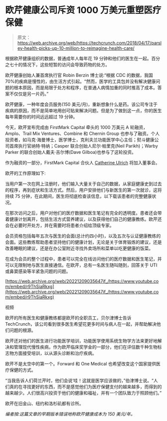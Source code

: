 # 欧芹健康公司斥资 1000 万美元重塑医疗保健 

> 原文：<https://web.archive.org/web/https://techcrunch.com/2018/04/17/parsley-health-picks-up-10-million-to-reimagine-health-care/>

根据欧芹健康组织的数据，普通成年人每年花 19 分钟和他们的医生在一起。百分之七十的情况下，这些短暂的访问会导致药物的处方。

欧芹健康创始人兼首席执行官 Robin Berzin 博士说:“根据 CDC 的数据，我国 70%的疾病是慢性的，由生活方式引起。“然而，医学的工具包并没有解决健康问题的根本原因，而是局限于处方和程序，在普通人病情加重的同时推高了成本。答案不仅仅是另一片药。”

欧芹健康，一种年度会员服务(150 美元/月)，重新想象什么是药。该公司专注于疾病的原因，而不是简单地用创可贴来解决问题。但是为了做到这一点，你的医生每年需要你的时间远远超过 19 分钟。

今天，欧芹宣布完成由 FirstMark Capital 牵头的 1000 万美元 A 轮融资，Amplo、Trail Mix Ventures、Combine 和 Chernin Group 也参与了融资。个人投资者，如马克·海曼博士，医学博士，克利夫兰功能医学中心主任；熨斗健康公司首席执行官纳特·特纳；Casper 联合创始人尼尔·帕里克(Neil Parikh)；Warby Parker 的联合创始人戴夫·吉尔博(Dave Gilboa)也参与了这轮投资。

作为融资的一部分，FirstMark Capital 合伙人 [Catherine Ulrich](https://web.archive.org/web/20221209035647/https://techcrunch.com/2017/10/05/meet-catherine-ulrich-firstmark-capitals-newest-partner/) 将加入董事会。

欧芹的工作原理如下:

当用户第一次在网上注册时，他们输入大量关于自己的数据，从家庭健康史到过去的程序，再到症状和生活方式。然后，用户安排他们与新医生的第一次就诊，这将持续 75 分钟，在此期间，医生将彻底检查该信息，以下载该患者的完整健康状况。

在那次访问之后，用户对他们的医疗数据和医生笔记有完全的透明度。患者还会带着健康计划离开，包括生活方式营养建议，以及获得他们自己的健康教练。欧芹还会在必要时开处方，并在需要时将患者介绍给顶级专家。

会员资格包括每年五次与医生的会面(总计约四小时)，以及五次与认证健康教练的会面。这些教练帮助患者坚持他们的健康计划，无论是关于体育锻炼的建议，还是改善睡眠的建议，还是在办公室附近寻找外卖场所和菜单以吃更健康的饭菜。

在成为会员的整个过程中，患者可以完全在线访问他们的医疗数据和医生笔记，并可以无限制地与医生直接通信。在欧芹，总有一名医生随叫随到，回答关于 UTI 或鼻窦感染等半紧急问题的问题。

[https://web.archive.org/web/20221209035647if_/https://www.youtube.com/embed/r9ThSiaRkxg](https://web.archive.org/web/20221209035647if_/https://www.youtube.com/embed/r9ThSiaRkxg)

视频

欧芹的所有医生和健康教练都是欧芹的全职员工，贝尔津博士告诉 TechCrunch，该公司看到很多医生希望花更多时间与病人在一起，并帮助解决他们问题的根源。

欧芹还对他们的医生进行功能医学培训，功能医学使用系统生物学方法来更好地解决和管理现代慢性疾病，作为欧芹临床奖学金的一部分，他们在评估数千种生物标志物方面接受培训，以从源头诊断和治疗疾病。

欧芹不是太空中的第一个。Forward 和 One Medical 也希望改变这个国家提供医疗保健的方式。

“当我告诉人们荷兰芹时，他们会说‘哇！这就是医学应该做的，”伯津博士说。“人们真的在寻找更好的东西，而不是感觉他们为医疗保健支付的越来越多，而得到的越来越少。人们很高兴投资于他们的健康和福祉，并有一个团队致力于照顾他们。”

欧芹在旧金山、纽约和洛杉矶都有诊所。

*编者按:这篇文章的早期版本错误地称欧芹健康成本为 150 美元/年。*